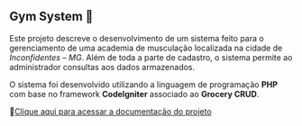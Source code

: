 ## Gym System :muscle:

Este projeto descreve o desenvolvimento de um sistema feito para o gerenciamento de uma
academia de musculação localizada na cidade de _Inconfidentes – MG_. Além de toda a parte de cadastro,
o sistema permite ao administrador consultas aos dados armazenados.

O sistema foi desenvolvido utilizando a linguagem de programação **PHP** com
base no framework **CodeIgniter** associado ao **Grocery CRUD**. 

:book:[Clique aqui para acessar a documentação do projeto](https://drive.google.com/file/d/1kxJcryQpzqH8RAwTo2guQDOrV99zsHMk/view?usp=sharing)
